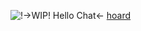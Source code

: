 ![!](https://media.discordapp.net/attachments/1089617212677030019/1192150396358103222/IMG_1417.jpg?ex=65a80793&is=65959293&hm=9dbed9788f9d4d72c53098938690905978e9e389ae4fef19d38826f738e9a9ae&)->WIP! Hello Chat<-
[hoard](https://rentry.org/jellyfishfield)
